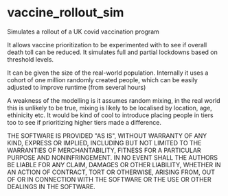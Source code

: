 # vaccine_rollout_sim
Simulates a rollout of a UK covid vaccination program

It allows vaccine prioritization to be experimented with to see if overall death toll can be reduced.
It simulates full and partial lockdowns based on threshold levels.

It can be given the size of the real-world population.
Internally it uses a cohort of one million randomly created people, which can be easily adjusted to improve runtime (from several hours)

A weakness of the modelling is it assumes random mixing, in the real world this is unlikely to be true, 
mixing is likely to be localised by location, age, ethinicity etc. 
It would be kind of cool to introduce placing people in tiers too to see if prioritizing higher tiers made a difference. 

THE SOFTWARE IS PROVIDED "AS IS", WITHOUT WARRANTY OF ANY KIND, EXPRESS OR IMPLIED, INCLUDING BUT NOT LIMITED TO THE WARRANTIES OF MERCHANTABILITY, FITNESS FOR A PARTICULAR PURPOSE AND NONINFRINGEMENT. IN NO EVENT SHALL THE AUTHORS BE LIABLE FOR ANY CLAIM, DAMAGES OR OTHER LIABILITY, WHETHER IN AN ACTION OF CONTRACT, TORT OR OTHERWISE, ARISING FROM, OUT OF OR IN CONNECTION WITH THE SOFTWARE OR THE USE OR OTHER DEALINGS IN THE SOFTWARE.
